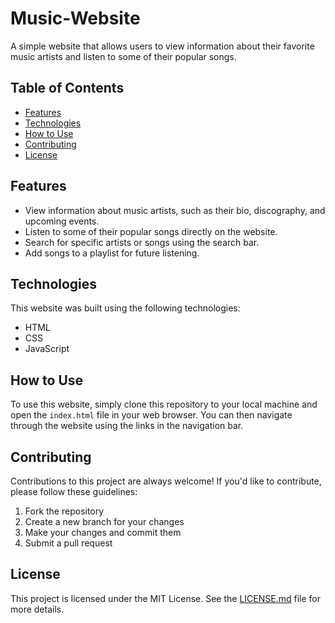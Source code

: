 # Music-Website

A simple website that allows users to view information about their favorite music artists and listen to some of their popular songs.

## Table of Contents

- [Features](#features)
- [Technologies](#technologies)
- [How to Use](#how-to-use)
- [Contributing](#contributing)
- [License](#license)

## Features

- View information about music artists, such as their bio, discography, and upcoming events.
- Listen to some of their popular songs directly on the website.
- Search for specific artists or songs using the search bar.
- Add songs to a playlist for future listening.

## Technologies

This website was built using the following technologies:

- HTML
- CSS
- JavaScript

## How to Use

To use this website, simply clone this repository to your local machine and open the `index.html` file in your web browser. You can then navigate through the website using the links in the navigation bar.

## Contributing

Contributions to this project are always welcome! If you'd like to contribute, please follow these guidelines:

1. Fork the repository
2. Create a new branch for your changes
3. Make your changes and commit them
4. Submit a pull request

## License

This project is licensed under the MIT License. See the [LICENSE.md](LICENSE.md) file for more details.

